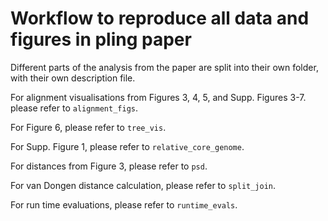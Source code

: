 # Workflow to reproduce all data and figures in pling paper

Different parts of the analysis from the paper are split into their own folder, with their own description file.

For alignment visualisations from Figures 3, 4, 5, and Supp. Figures 3-7. please refer to `alignment_figs`.

For Figure 6, please refer to `tree_vis`.

For Supp. Figure 1, please refer to `relative_core_genome`.

For distances from Figure 3, please refer to `psd`.

For van Dongen distance calculation, please refer to `split_join`.

For run time evaluations, please refer to `runtime_evals`.
